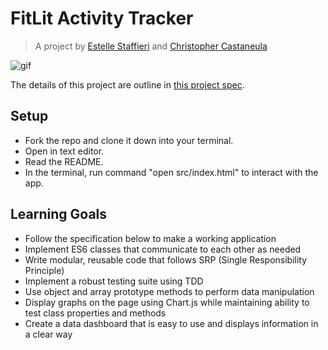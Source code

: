 # FitLit Activity Tracker
> A project by [Estelle Staffieri](https://github.com/Estaffieri) and [Christopher Castaneula](https://github.com/Chriscastanuela)</br>

![gif](https://user-images.githubusercontent.com/62910433/100301906-7154ae00-2f56-11eb-96ca-83d97f96b3d7.gif)</br>

The details of this project are outline in [this project spec](http://frontend.turing.io/projects/fitlit.html).

<!--## Project Links-->

## Setup
- Fork the repo and clone it down into your terminal.
- Open in text editor.
- Read the README.
- In the terminal, run command "open src/index.html" to interact with the app.

## Learning Goals
- Follow the specification below to make a working application
- Implement ES6 classes that communicate to each other as needed
- Write modular, reusable code that follows SRP (Single Responsibility Principle)
- Implement a robust testing suite using TDD
- Use object and array prototype methods to perform data manipulation
- Display graphs on the page using Chart.js while maintaining ability to test class properties and methods
- Create a data dashboard that is easy to use and displays information in a clear way

